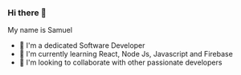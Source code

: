 ### Hi there 👋
My name is Samuel

- 🔭 I'm a dedicated Software Developer 
- 🌱 I'm currently learning React, Node Js, Javascript and Firebase
- 👯 I'm looking to collaborate with other passionate developers

<!--
**samfajobi/samfajobi** is a ✨ _special_ ✨ repository because its `README.md` (this file) appears on your GitHub profile.

Here are some ideas to get you started:

- 🔭 I’m currently working on ...
- 🌱 I’m currently learning ...
- 👯 I’m looking to collaborate on ...
- 🤔 I’m looking for help with ...
- 💬 Ask me about ...
- 📫 How to reach me: ...
- 😄 Pronouns: ...
- ⚡ Fun fact: ...
-->
